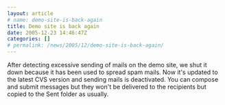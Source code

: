 ```yaml
---
layout: article
# name: demo-site-is-back-again
title: Demo site is back again
date: 2005-12-23 14:46:47Z
categories: []
# permalink: /news/2005/12/demo-site-is-back-again/
---
```

After detecting excessive sending of mails on the demo site, we shut it down because it has been used to spread spam mails. Now it's updated to the latest CVS version and sending mails is deactivated. You can compose and submit messages but they won't be delivered to the recipients but copied to the Sent folder as usually.

